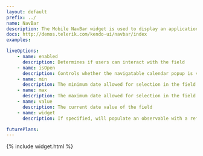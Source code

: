 ```yaml
---
layout: default
prefix: ../
name: NavBar
description: The Mobile NavBar widget is used to display an application navigation bar.
docs: http://demos.telerik.com/kendo-ui/navbar/index
examples:

liveOptions:
    - name: enabled
      description: Determines if users can interact with the field
    - name: isOpen
      description: Controls whether the navigatable calendar popup is visible
    - name: min
      description: The minimum date allowed for selection in the field
    - name: max
      description: The maximum date allowed for selection in the field
    - name: value
      description: The current date value of the field
    - name: widget
      description: If specified, will populate an observable with a reference to the actual widget

futurePlans:
---
```


{% include widget.html %}
